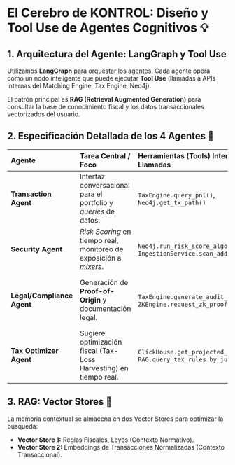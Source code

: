 # El Cerebro de KONTROL: Diseño y Tool Use de Agentes Cognitivos 💡

## 1. Arquitectura del Agente: LangGraph y Tool Use

Utilizamos **LangGraph** para orquestar los agentes. Cada agente opera como un nodo inteligente que puede ejecutar **Tool Use** (llamadas a APIs internas del Matching Engine, Tax Engine, Neo4j).

El patrón principal es **RAG (Retrieval Augmented Generation)** para consultar la base de conocimiento fiscal y los datos transaccionales vectorizados del usuario.

## 2. Especificación Detallada de los 4 Agentes 🤖

| Agente | Tarea Central / Foco | Herramientas (Tools) Internas Llamadas | Output Estratégico |
| :--- | :--- | :--- | :--- |
| **Transaction Agent** | Interfaz conversacional para el portfolio y *queries* de datos. | `TaxEngine.query_pnl()`, `Neo4j.get_tx_path()` | Elimina la necesidad de *queries* SQL complejas. |
| **Security Agent** | *Risk Scoring* en tiempo real, monitoreo de exposición a *mixers*. | `Neo4j.run_risk_score_algorithm()`, `IngestionService.scan_address()` | Alerta proactiva con un **Risk Score (0-100)**. |
| **Legal/Compliance Agent** | Generación de **Proof-of-Origin** y documentación legal. | `TaxEngine.generate_audit_trail()`, `ZKEngine.request_zk_proof()` | Transforma la data forense en documentos legalmente válidos para bancos/reguladores. |
| **Tax Optimizer Agent** | Sugiere optimización fiscal (Tax-Loss Harvesting) en tiempo real. | `ClickHouse.get_projected_pnl()`, `RAG.query_tax_rules_by_jurisdiction()` | Estrategias de ahorro fiscal personalizadas. |

## 3. RAG: Vector Stores 💾

La memoria contextual se almacena en dos Vector Stores para optimizar la búsqueda:
* **Vector Store 1:** Reglas Fiscales, Leyes (Contexto Normativo).
* **Vector Store 2:** Embeddings de Transacciones Normalizadas (Contexto Transaccional).